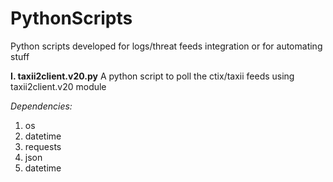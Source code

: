 # PythonScripts
Python scripts developed for logs/threat feeds integration or for automating stuff

**I. taxii2client.v20.py**
  A python script to poll the ctix/taxii feeds using taxii2client.v20 module
  
  _Dependencies:_
  1. os
  2. datetime
  3. requests
  4. json
  5. datetime
